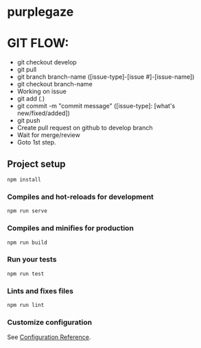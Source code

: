 # purplegaze

# GIT FLOW:
* git checkout develop
* git pull
* git branch branch-name ([issue-type]-[issue #]-[issue-name])
* git checkout branch-name
* Working on issue
* git add (.)
* git commit -m "commit message" ([issue-type]: [what's new/fixed/added])
* git push
* Create pull request on github to develop branch
* Wait for merge/review
* Goto 1st step.


## Project setup
```
npm install
```

### Compiles and hot-reloads for development
```
npm run serve
```

### Compiles and minifies for production
```
npm run build
```

### Run your tests
```
npm run test
```

### Lints and fixes files
```
npm run lint
```

### Customize configuration
See [Configuration Reference](https://cli.vuejs.org/config/).
